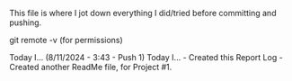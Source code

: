 This file is where I jot down everything I did/tried before committing and pushing.

 git remote -v (for permissions)

Today I...
(8/11/2024 - 3:43 - Push 1)
Today I...
    - Created this Report Log
    - Created another ReadMe file, for Project #1.
